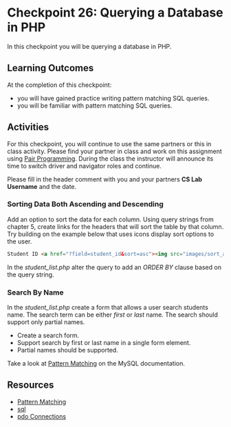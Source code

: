 # Checkpoint 26: Querying a Database in PHP

In this checkpoint you will be querying a database in PHP.

## Learning Outcomes

At the completion of this checkpoint:

* you will have gained practice writing pattern matching SQL queries.
* you will be familiar with pattern matching SQL queries.

## Activities

For this checkpoint, you will continue to use the same partners or this in class activity.
Please find your partner in class and work on this assignment using [Pair Programming](https://en.wikipedia.org/wiki/Pair_programming).
During the class the instructor will announce its time to switch driver and navigator roles and continue.

Please fill in the header comment with you and your partners **CS Lab Username** and the date.

### Sorting Data Both Ascending and Descending

Add an option to sort the data for each column.
Using query strings from chapter 5, create links for the headers that will sort the table by that column.
Try building on the example below that uses icons display sort options to the user.

```html
Student ID <a href="?field=student_id&sort=asc"><img src="images/sort_asc.png" alt="asc" /></a>
```

In the _student\_list.php_ alter the query to add an _ORDER BY_ clause based on the query string.

### Search By Name

In the _student\_list.php_ create a form that allows a user search students name.
The search term can be either _first_ or _last_ name.
The search should support only partial names.

* Create a search form.
* Support search by first or last name in a single form element.
* Partial names should be supported.

Take a look at [Pattern Matching](https://dev.mysql.com/doc/refman/5.7/en/pattern-matching.html) on the MySQL documentation.

## Resources

* [Pattern Matching](https://dev.mysql.com/doc/refman/5.7/en/pattern-matching.html)
* [sql](https://dev.mysql.com/doc/)
* [pdo Connections](https://secure.php.net/manual/en/pdo.connections.php)
